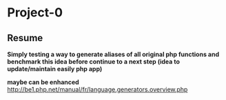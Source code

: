 Project-0
=========

Resume
------

**Simply testing a way to generate aliases of all original php functions and benchmark this idea before continue to a next step (idea to update/maintain easily php app)**

**maybe can be enhanced** http://be1.php.net/manual/fr/language.generators.overview.php